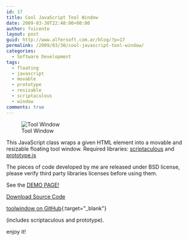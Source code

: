 ```yaml
---
id: 17
title: Cool JavaScript Tool Window
date: 2009-03-30T22:40:00+00:00
author: fvicente
layout: post
guid: http://www.alfersoft.com.ar/blog/?p=17
permalink: /2009/03/30/cool-javascript-tool-window/
categories:
  - Software Development
tags:
  - floating
  - javascript
  - movable
  - prototype
  - resizable
  - scriptaculous
  - window
comments: true
---
```

<figure>
	<img title="Tool Window" src="{{ site.url }}/images/toolwindow.jpg" alt="Tool Window"/>
	<figcaption>Tool Window</figcaption>
</figure> 

This JavaScript class wraps a given HTML element into a movable and resizable floating tool window. Required libraries: <a title="Scriptaculous" href="http://script.aculo.us/" target="_blank">scriptaculous</a> and <a title="Prototype" href="http://www.prototypejs.org/" target="_blank">prototype.js</a>

<!--more-->

The pieces of code developed by me are released under BSD license, please verify third party libraries licenses before using them.

See the <a title="Tool Window" href="http://www.alfersoft.com.ar/files/toolwindow/index.html" target="_blank">DEMO PAGE!</a>


<a title="Download Tool Window" markdown="0" href="https://github.com/fvicente/toolwindow/archive/master.zip" class="btn">Download Source Code</a>

[toolwindow on GitHub](https://github.com/fvicente/toolwindow "toolwindow on GitHub"){:target="_blank"}

(includes scriptaculous and prototype).

enjoy it!
